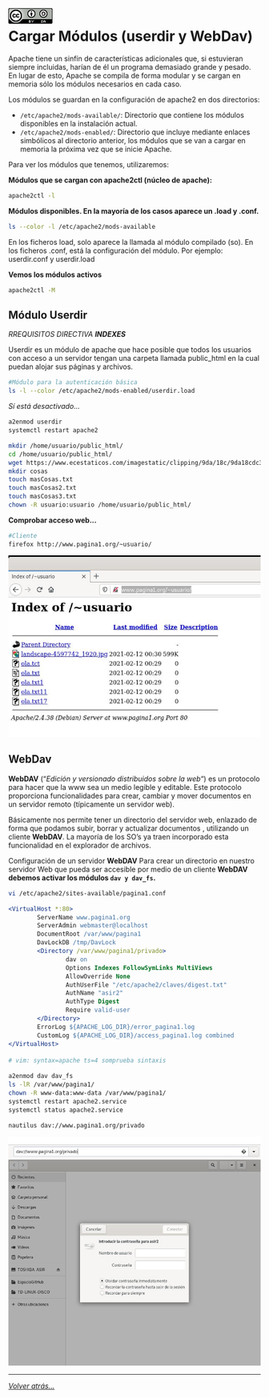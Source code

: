 <img src="/imagenes/MI-LICENCIA88x31.png" style="float: left; margin-right: 10px;" />

# Cargar Módulos (userdir y WebDav)

Apache tiene un sinfín de características adicionales que, si estuvieran siempre incluidas, harían de él un programa demasiado grande y pesado. En lugar de esto, Apache se compila de forma modular y se cargan en memoria sólo los módulos necesarios en cada caso.


Los módulos se guardan en la configuración de apache2 en dos directorios:
- `/etc/apache2/mods-available/`: Directorio que contiene los módulos disponibles en la instalación actual.
- `/etc/apache2/mods-enabled/`: Directorio que incluye mediante enlaces simbólicos al directorio anterior, los módulos que se van a cargar en memoria la próxima vez que se inicie Apache.

Para ver los módulos que tenemos, utilizaremos:

**Módulos que se cargan con apache2ctl (núcleo de apache):**
```bash
apache2ctl -l 
```

**Módulos disponibles. En la mayoría de los casos aparece un .load y .conf.**
```bash
ls --color -l /etc/apache2/mods-available   
```
En los ficheros load, solo aparece la llamada al módulo compilado (so).
En los ficheros .conf, está la configuración del módulo.
Por ejemplo: userdir.conf y userdir.load

**Vemos los módulos activos**

```bash
apache2ctl -M
```
## Módulo Userdir

*RREQUISITOS DIRECTIVA **INDEXES***

Userdir es un módulo de apache que hace posible que todos los usuarios con acceso a un servidor tengan una carpeta llamada public_html en la cual puedan alojar sus páginas y archivos.

```bash
#Módulo para la autenticación básica
ls -l --color /etc/apache2/mods-enabled/userdir.load
```

*Sí está desactivado...*

```bash
a2enmod userdir
systemctl restart apache2 
```

```bash
mkdir /home/usuario/public_html/
cd /home/usuario/public_html/
wget https://www.ecestaticos.com/imagestatic/clipping/9da/18c/9da18cdc3b033ca0375e7b9c1394c0d0/has-conseguido-que-llore-perdio-a-su-perro-pidio-ayuda-en-las-redes-y-esto-es-lo-que-paso.jpg?mtime=1579565836
mkdir cosas
touch masCosas.txt
touch masCosas2.txt
touch masCosas3.txt
chown -R usuario:usuario /home/usuario/public_html/
```

**Comprobar acceso web...**

```bash
#Cliente
firefox http://www.pagina1.org/~usuario/
```
![acceso](../../imagenes/apache2/accesoWeb.jpg)

## WebDav

**WebDAV** (“*Edición y versionado distribuidos sobre la web*“) es un protocolo para hacer que la www sea un medio legible y editable. Este protocolo proporciona funcionalidades para crear, cambiar y mover documentos en un servidor remoto (típicamente un servidor web).
 
Básicamente nos permite tener un directorio del servidor web, enlazado de forma que podamos subir, borrar y actualizar documentos , utilizando un cliente **WebDAV**. La mayoría de los SO’s ya traen incorporado esta funcionalidad en el explorador de archivos.

Configuración de un servidor **WebDAV**
Para crear un directorio en nuestro servidor Web que pueda ser accesible por medio de un cliente **WebDAV** **debemos activar los módulos ``dav y dav_fs``.**

```bash
vi /etc/apache2/sites-available/pagina1.conf
```

```apache
<VirtualHost *:80>
        ServerName www.pagina1.org
        ServerAdmin webmaster@localhost
        DocumentRoot /var/www/pagina1
        DavLockDB /tmp/DavLock
        <Directory /var/www/pagina1/privado>
                dav on
                Options Indexes FollowSymLinks MultiViews
                AllowOverride None
                AuthUserFile "/etc/apache2/claves/digest.txt"
                AuthName "asir2"
                AuthType Digest
                Require valid-user
        </Directory>
        ErrorLog ${APACHE_LOG_DIR}/error_pagina1.log
        CustomLog ${APACHE_LOG_DIR}/access_pagina1.log combined
</VirtualHost>

# vim: syntax=apache ts=4 somprueba sintaxis
```

```bash
a2enmod dav dav_fs 
ls -lR /var/www/pagina1/
chown -R www-data:www-data /var/www/pagina1/
systemctl restart apache2.service 
systemctl status apache2.service
```

```bash
nautilus dav://www.pagina1.org/privado
```

![accesoNautilus](../../imagenes/apache2/accesoWebDav.jpg)
![accesoNautilus](../../imagenes/apache2/accesoNautilus.jpg)
__________________________
*[Volver atrás...](/README.md)*

